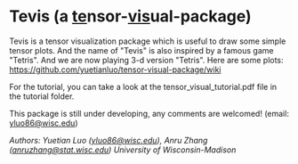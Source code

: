 #  Tevis (a <ins>te</ins>nsor-<ins>vis</ins>ual-package)

Tevis is a tensor visualization package which is useful to draw some simple tensor plots. And the name of "Tevis" is also inspired by a famous game "Tetris". And we are now playing 3-d version "Tetris". Here are some plots: https://github.com/yuetianluo/tensor-visual-package/wiki

For the tutorial, you can take a look at the tensor_visual_tutorial.pdf file in the tutorial folder. 

This package is still under developing, any comments are welcomed! (email: yluo86@wisc.edu) 

*Authors: Yuetian Luo (yluo86@wisc.edu), Anru Zhang (anruzhang@stat.wisc.edu)*
*University of Wisconsin-Madison*

